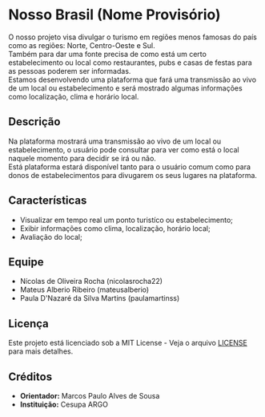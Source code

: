 # Nosso Brasil (Nome Provisório)

O nosso projeto visa divulgar o turismo em regiões menos famosas do país como as
regiões: Norte, Centro-Oeste e Sul.\
Também para dar uma fonte precisa de como está um certo estabelecimento ou
local como restaurantes, pubs e casas de festas para as pessoas poderem ser informadas.
\
Estamos desenvolvendo uma plataforma que fará uma transmissão ao vivo de um local ou estabelecimento e será
mostrado algumas informações como localização, clima e horário local.

## Descrição

Na plataforma mostrará uma transmissão ao vivo de um local ou estabelecimento, o usuário pode consultar para ver
como está o local naquele momento para decidir se irá ou não.\
Está plataforma estará disponível tanto para o usuário comum como para donos de estabelecimentos para divugarem os seus lugares na plataforma.

## Características

- Visualizar em tempo real um ponto turistíco ou estabelecimento;
- Exibir informações como clima, localização, horário local;
- Avaliação do local;

## Equipe

- Nícolas de Oliveira Rocha (nicolasrocha22)
- Mateus Alberio Ribeiro (mateusalberio)
- Paula D'Nazaré da Silva Martins (paulamartinss)

## Licença

Este projeto está licenciado sob a MIT License - Veja o arquivo [LICENSE](./LICENSE) para mais detalhes.

## Créditos

- **Orientador:** Marcos Paulo Alves de Sousa
- **Instituição:** Cesupa ARGO